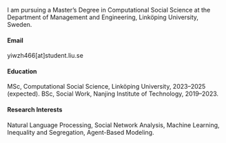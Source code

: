 I am pursuing a Master’s Degree in Computational Social Science at the Department of Management and Engineering, Linköping University, Sweden.

#### Email
yiwzh466[at]student.liu.se

#### Education
MSc, Computational Social Science, Linköping University, 2023–2025 (expected).
BSc, Social Work, Nanjing Institute of Technology, 2019–2023.
#### Research Interests
Natural Language Processing, Social Network Analysis, Machine Learning, Inequality and Segregation, Agent-Based Modeling.

